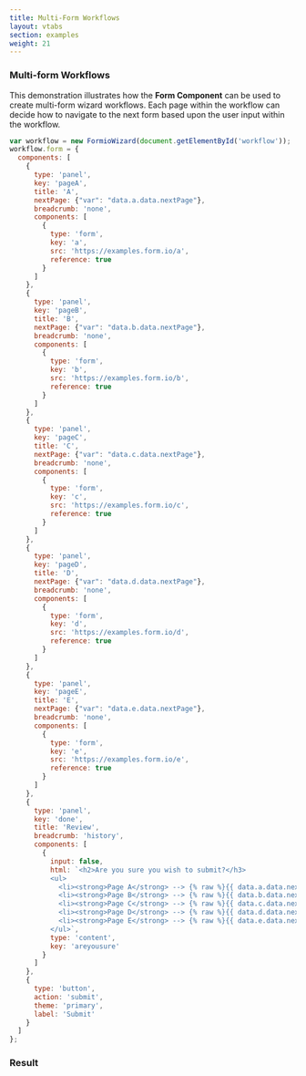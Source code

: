```yaml
---
title: Multi-Form Workflows
layout: vtabs
section: examples
weight: 21
---
```

### Multi-form Workflows
This demonstration illustrates how the **Form Component** can be used to create multi-form wizard
workflows. Each page within the workflow can decide how to navigate to the next form based upon the
user input within the workflow.

```js
var workflow = new FormioWizard(document.getElementById('workflow'));
workflow.form = {
  components: [
    {
      type: 'panel',
      key: 'pageA',
      title: 'A',
      nextPage: {"var": "data.a.data.nextPage"},
      breadcrumb: 'none',
      components: [
        {
          type: 'form',
          key: 'a',
          src: 'https://examples.form.io/a',
          reference: true
        }
      ]
    },
    {
      type: 'panel',
      key: 'pageB',
      title: 'B',
      nextPage: {"var": "data.b.data.nextPage"},
      breadcrumb: 'none',
      components: [
        {
          type: 'form',
          key: 'b',
          src: 'https://examples.form.io/b',
          reference: true
        }
      ]
    },
    {
      type: 'panel',
      key: 'pageC',
      title: 'C',
      nextPage: {"var": "data.c.data.nextPage"},
      breadcrumb: 'none',
      components: [
        {
          type: 'form',
          key: 'c',
          src: 'https://examples.form.io/c',
          reference: true
        }
      ]
    },
    {
      type: 'panel',
      key: 'pageD',
      title: 'D',
      nextPage: {"var": "data.d.data.nextPage"},
      breadcrumb: 'none',
      components: [
        {
          type: 'form',
          key: 'd',
          src: 'https://examples.form.io/d',
          reference: true
        }
      ]
    },
    {
      type: 'panel',
      key: 'pageE',
      title: 'E',
      nextPage: {"var": "data.e.data.nextPage"},
      breadcrumb: 'none',
      components: [
        {
          type: 'form',
          key: 'e',
          src: 'https://examples.form.io/e',
          reference: true
        }
      ]
    },
    {
      type: 'panel',
      key: 'done',
      title: 'Review',
      breadcrumb: 'history',
      components: [
        {
          input: false,
          html: `<h2>Are you sure you wish to submit?</h3>
          <ul>
            <li><strong>Page A</strong> --> {% raw %}{{ data.a.data.nextPage }}{% endraw %}</li>
            <li><strong>Page B</strong> --> {% raw %}{{ data.b.data.nextPage }}{% endraw %}</li>
            <li><strong>Page C</strong> --> {% raw %}{{ data.c.data.nextPage }}{% endraw %}</li>
            <li><strong>Page D</strong> --> {% raw %}{{ data.d.data.nextPage }}{% endraw %}</li>
            <li><strong>Page E</strong> --> {% raw %}{{ data.e.data.nextPage }}{% endraw %}</li>
          </ul>`,
          type: 'content',
          key: 'areyousure'
        }
      ]
    },
    {
      type: 'button',
      action: 'submit',
      theme: 'primary',
      label: 'Submit'
    }
  ]
};
```

<h3>Result</h3>
<div class="well">
  <div id="workflow"></div>
  <script type="text/javascript">
  var workflow = new FormioWizard(document.getElementById('workflow'));
  workflow.form = {
    components: [
      {
        type: 'panel',
        key: 'pageA',
        title: 'A',
        nextPage: {"var": "data.a.data.nextPage"},
        breadcrumb: 'none',
        components: [
          {
            type: 'form',
            key: 'a',
            src: 'https://examples.form.io/a',
            reference: true
          }
        ]
      },
      {
        type: 'panel',
        key: 'pageB',
        title: 'B',
        nextPage: {"var": "data.b.data.nextPage"},
        breadcrumb: 'none',
        components: [
          {
            type: 'form',
            key: 'b',
            src: 'https://examples.form.io/b',
            reference: true
          }
        ]
      },
      {
        type: 'panel',
        key: 'pageC',
        title: 'C',
        nextPage: {"var": "data.c.data.nextPage"},
        breadcrumb: 'none',
        components: [
          {
            type: 'form',
            key: 'c',
            src: 'https://examples.form.io/c',
            reference: true
          }
        ]
      },
      {
        type: 'panel',
        key: 'pageD',
        title: 'D',
        nextPage: {"var": "data.d.data.nextPage"},
        breadcrumb: 'none',
        components: [
          {
            type: 'form',
            key: 'd',
            src: 'https://examples.form.io/d',
            reference: true
          }
        ]
      },
      {
        type: 'panel',
        key: 'pageE',
        title: 'E',
        nextPage: {"var": "data.e.data.nextPage"},
        breadcrumb: 'none',
        components: [
          {
            type: 'form',
            key: 'e',
            src: 'https://examples.form.io/e',
            reference: true
          }
        ]
      },
      {
        type: 'panel',
        key: 'done',
        title: 'Review',
        breadcrumb: 'history',
        components: [
          {
            input: false,
            html: `<h2>Are you sure you wish to submit?</h3>
            <ul>
              <li><strong>Page A</strong> --> \{\{ data.a.data.nextPage \}\}</li>
              <li><strong>Page B</strong> --> \{\{ data.b.data.nextPage \}\}</li>
              <li><strong>Page C</strong> --> \{\{ data.c.data.nextPage \}\}</li>
              <li><strong>Page D</strong> --> \{\{ data.d.data.nextPage \}\}</li>
              <li><strong>Page E</strong> --> \{\{ data.e.data.nextPage \}\}</li>
            </ul>`,
            type: 'content',
            key: 'areyousure'
          }
        ]
      },
      {
        type: 'button',
        action: 'submit',
        theme: 'primary',
        label: 'Submit'
      }
    ]
  };
  workflow.on('submit', function(submission) {
    console.log(submission);
  });
  </script>
</div>
